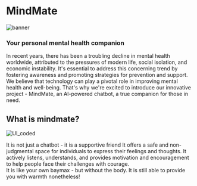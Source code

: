 # MindMate
![banner](https://github.com/noelg-cj/MindMate/assets/76249580/45822bc6-12be-426c-ab40-df2d93d40af5)
### Your personal mental health companion
In recent years, there has been a troubling decline in mental health worldwide, attributed to the pressures of modern life, social isolation, and economic instability.
It's essential to address this concerning trend by fostering awareness and promoting strategies for prevention and support.<br />
We believe that technology can play a pivotal role in improving mental health and well-being. 
That's why we're excited to introduce our innovative project - MindMate, an AI-powered chatbot, a true companion for those in need.
<br />
## What is mindmate? 
![UI_coded](https://github.com/noelg-cj/MindMate/assets/76249580/62fca67e-af04-4335-a1bf-85c0ba457df4)

It is not just a chatbot - it is a supportive friend It offers a safe and non-judgmental space for individuals to express their feelings and thoughts. 
It actively listens, understands, and provides motivation and encouragement to help people face their challenges with courage.<br />
It is like your own baymax - but without the body. It is still able to provide you with warmth nonetheless!


